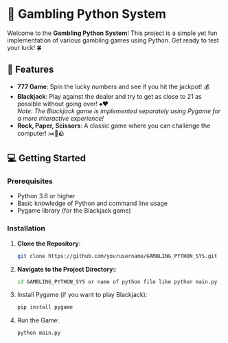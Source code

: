 # 🎰 Gambling Python System

Welcome to the **Gambling Python System**! This project is a simple yet fun implementation of various gambling games using Python. Get ready to test your luck! 🍀

## 🚀 Features

- **777 Game**: Spin the lucky numbers and see if you hit the jackpot! 💰
- **Blackjack**: Play against the dealer and try to get as close to 21 as possible without going over! ♠️♥️  
  *Note: The Blackjack game is implemented separately using Pygame for a more interactive experience!*
- **Rock, Paper, Scissors**: A classic game where you can challenge the computer! ✂️📄🪨

## 💻 Getting Started

### Prerequisites

- Python 3.6 or higher
- Basic knowledge of Python and command line usage
- Pygame library (for the Blackjack game)

### Installation

1. **Clone the Repository**:
   ```bash
   git clone https://github.com/yourusername/GAMBLING_PYTHON_SYS.git

2. **Navigate to the Project Directory:**:
   ```bash
   cd GAMBLING_PYTHON_SYS or name of python file like python main.py


3. Install Pygame (if you want to play Blackjack):
   ```bash
   pip install pygame

   
4. Run the Game:
    ```bash
   python main.py
